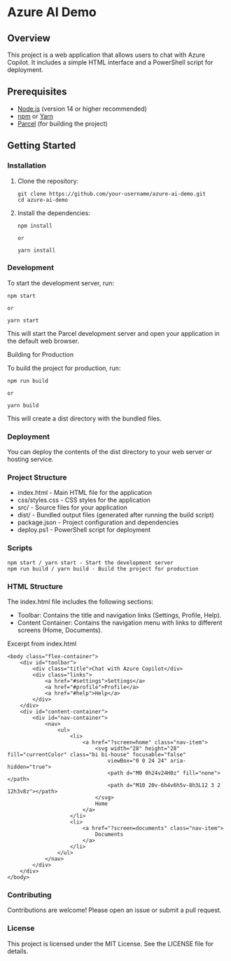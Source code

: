 # Azure AI Demo

## Overview

This project is a web application that allows users to chat with Azure Copilot. It includes a simple HTML interface and a PowerShell script for deployment.

## Prerequisites

- [Node.js](https://nodejs.org/) (version 14 or higher recommended)
- [npm](https://www.npmjs.com/) or [Yarn](https://yarnpkg.com/)
- [Parcel](https://parceljs.org/) (for building the project)

## Getting Started

### Installation

1. Clone the repository:

   ```
   git clone https://github.com/your-username/azure-ai-demo.git
   cd azure-ai-demo

   ```

2. Install the dependencies:

   ```
   npm install

   or

   yarn install

   ```

### Development

To start the development server, run:

```
npm start

or

yarn start

```

This will start the Parcel development server and open your application in the default web browser.

Building for Production

To build the project for production, run:

```
npm run build

or

yarn build

```

This will create a dist directory with the bundled files.

### Deployment

You can deploy the contents of the dist directory to your web server or hosting service.

### Project Structure

- index.html - Main HTML file for the application
- css/styles.css - CSS styles for the application
- src/ - Source files for your application
- dist/ - Bundled output files (generated after running the build script)
- package.json - Project configuration and dependencies
- deploy.ps1 - PowerShell script for deployment

### Scripts

```
npm start / yarn start - Start the development server
npm run build / yarn build - Build the project for production
```

### HTML Structure

The index.html file includes the following sections:

- Toolbar: Contains the title and navigation links (Settings, Profile, Help).
- Content Container: Contains the navigation menu with links to different screens (Home, Documents).

Excerpt from index.html

```
<body class="flex-container">
    <div id="toolbar">
        <div class="title">Chat with Azure Copilot</div>
        <div class="links">
            <a href="#settings">Settings</a>
            <a href="#profile">Profile</a>
            <a href="#help">Help</a>
        </div>
    </div>
    <div id="content-container">
        <div id="nav-container">
            <nav>
                <ul>
                    <li>
                        <a href="?screen=home" class="nav-item">
                            <svg width="28" height="28" fill="currentColor" class="bi bi-house" focusable="false"
                                viewBox="0 0 24 24" aria-hidden="true">
                                <path d="M0 0h24v24H0z" fill="none"></path>
                                <path d="M10 20v-6h4v6h5v-8h3L12 3 2 12h3v8z"></path>
                            </svg>
                            Home
                        </a>
                    </li>
                    <li>
                        <a href="?screen=documents" class="nav-item">
                            Documents
                        </a>
                    </li>
                </ul>
            </nav>
        </div>
    </div>
</body>
```

### Contributing

Contributions are welcome! Please open an issue or submit a pull request.

### License

This project is licensed under the MIT License. See the LICENSE file for details.
